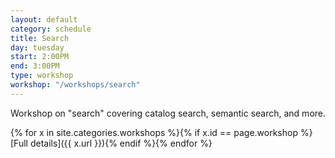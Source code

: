 ```yaml
---
layout: default
category: schedule
title: Search
day: tuesday
start: 2:00PM
end: 3:00PM
type: workshop
workshop: "/workshops/search"
---
```


Workshop on "search" covering catalog search, semantic search, and more.

{% for x in site.categories.workshops %}{% if x.id == page.workshop %}[Full details]({{ x.url }}){% endif %}{% endfor %}

